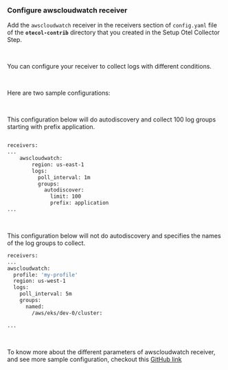 ### Configure awscloudwatch receiver

Add the `awscloudwatch` receiver in the receivers section of `config.yaml` file of the **`otecol-contrib`** directory that you created in the Setup Otel Collector Step.

&nbsp;

You can configure your receiver to collect logs with different conditions. 

&nbsp;

Here are two sample configurations: 

&nbsp;

This configuration below will do autodiscovery and collect 100 log groups starting with prefix application.

```bash

receivers:
...
    awscloudwatch:
        region: us-east-1
        logs:
          poll_interval: 1m
          groups:
            autodiscover:
              limit: 100
              prefix: application
...

```

&nbsp;

This configuration below will not do autodiscovery and specifies the names of the log groups to collect.
```bash
receivers:
...
awscloudwatch:
  profile: 'my-profile'
  region: us-west-1
  logs:
    poll_interval: 5m
    groups:
      named:
        /aws/eks/dev-0/cluster:

...
```

&nbsp;

To know more about the different parameters of awscloudwatch receiver, and see more sample configuration, checkout this [GitHub link](https://github.com/open-telemetry/opentelemetry-collector-contrib/tree/main/receiver/awscloudwatchreceiver)


